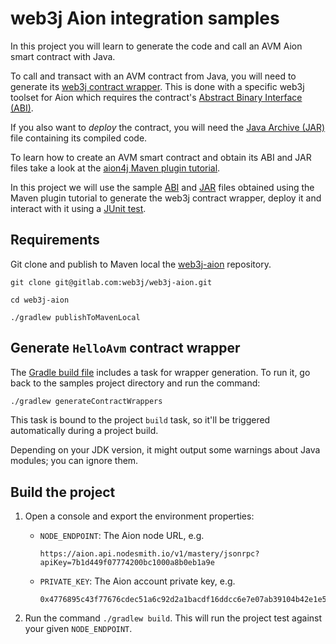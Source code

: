 web3j Aion integration samples
==============================

In this project you will learn to generate the code and call an AVM Aion smart contract with Java.

To call and transact with an AVM contract from Java, you will need to generate its 
[web3j contract wrapper](https://docs.web3j.io/smart_contracts.html#deploying-and-interacting-with-smart-contracts).
This is done with a specific web3j toolset for Aion which requires the contract's 
[Abstract Binary Interface (ABI)](HelloAvm.abi).

If you also want to *deploy* the contract, you will need the [Java Archive (JAR)](HelloAvm.jar) 
file containing its compiled code.

To learn how to create an AVM smart contract and obtain its ABI and JAR files take a look at the 
[aion4j Maven plugin tutorial](https://docs.aion.network/docs/maven-and-aion4j).

In this project we will use the sample [ABI](HelloAvm.abi) and [JAR](HelloAvm.jar) files obtained using the Maven plugin
tutorial to generate the web3j contract wrapper, deploy it and interact with it using a 
[JUnit test](src/test/java/org/web3j/aion/samples/HelloAvmTest.java).

## Requirements

Git clone and publish to Maven local the [web3j-aion](https://gitlab.com/web3j/web3j-aion) repository.

```
git clone git@gitlab.com:web3j/web3j-aion.git

cd web3j-aion

./gradlew publishToMavenLocal
```

## Generate `HelloAvm` contract wrapper

The [Gradle build file](build.gradle) includes a task for wrapper generation.
To run it, go back to the samples project directory and run the command:

```bash
./gradlew generateContractWrappers
```

This task is bound to the project `build` task, so it'll be triggered automatically during a project build.

Depending on your JDK version, it might output some warnings about Java modules; you can ignore them.


## Build the project

1. Open a console and export the environment properties:

   * `NODE_ENDPOINT`: The Aion node URL, e.g.
     ```
     https://aion.api.nodesmith.io/v1/mastery/jsonrpc?apiKey=7b1d449f07774200bc1000a8b0eb1a9e
     ```
   * `PRIVATE_KEY`: The Aion account private key, e.g. 
     ```
     0x4776895c43f77676cdec51a6c92d2a1bacdf16ddcc6e7e07ab39104b42e1e52608fe2bf5757b8261d4937f13b5815448f2144f9c1409a3fab4c99ca86fff8a36
     ```

2. Run the command `./gradlew build`. This will run the project test against your given `NODE_ENDPOINT`.

